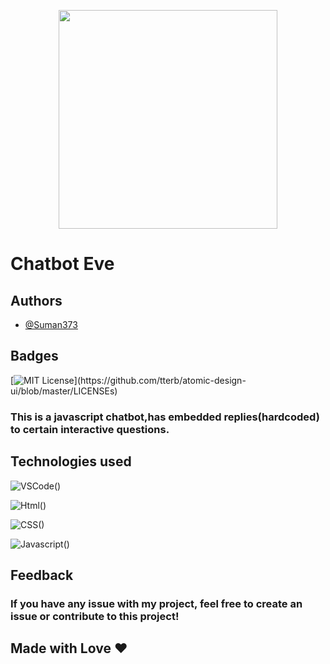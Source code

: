 <p align="center"><img src="https://user-images.githubusercontent.com/95040233/171650273-190b82ea-7802-4762-9c6b-4331d6a67287.png" height="350"></p>


# Chatbot Eve

## Authors

- [@Suman373](https://www.github.com/Suman373)


## Badges

[![MIT License](https://img.shields.io/apm/l/atomic-design-ui.svg?)](https://github.com/tterb/atomic-design-ui/blob/master/LICENSEs)


### This is a javascript chatbot,has embedded replies(hardcoded) to certain interactive questions. 
 
## Technologies used
![VSCode()](https://img.shields.io/badge/Visual_Studio_Code-0078D4?style=for-the-badge&logo=visual%20studio%20code&logoColor=white)

![Html()](https://img.shields.io/badge/HTML5-E34F26?style=for-the-badge&logo=html5&logoColor=white)

![CSS()](https://img.shields.io/badge/CSS3-1572B6?style=for-the-badge&logo=css3&logoColor=white)

![Javascript()](https://img.shields.io/badge/JavaScript-323330?style=for-the-badge&logo=javascript&logoColor=F7DF1E)

## Feedback
### If you have any issue with my project, feel free to create an issue or contribute to this project!


## Made with Love &#10084;

